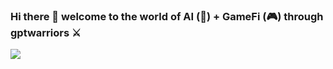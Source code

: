 ### Hi there 👋 welcome to the world of AI (🤖) + GameFi (🎮) through gptwarriors ⚔️

![](https://github.com/gptwarriors/fantom-v2/blob/a5d91e1b3ac9050c2fbc6a862cc1c212d5c7e0ef/frontend/run.gif)

